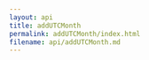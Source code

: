 ```yaml
---
layout: api
title: addUTCMonth
permalink: addUTCMonth/index.html
filename: api/addUTCMonth.md
---
```

